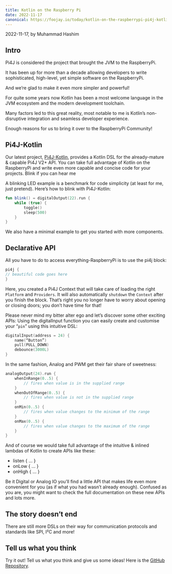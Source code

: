 ```yaml
---
title: Kotlin on the Raspberry Pi
date: 2022-11-17
canonical: https://foojay.io/today/kotlin-on-the-raspberrypi-pi4j-kotlin/
---
```


2022-11-17, by Muhammad Hashim

## Intro

Pi4J is considered the project that brought the JVM to the RaspberryPi.

It has been up for more than a decade allowing developers to write sophisticated, high-level, yet simple software on the RaspberryPi.

And we’re glad to make it even more simpler and powerful!

For quite some years now Kotlin has been a most welcome language in the JVM ecosystem and the modern development toolchain.

Many factors led to this great reality, most notable to me is Kotlin’s non-disruptive integration and seamless developer experience.

Enough reasons for us to bring it over to the RaspberryPi Community!

## Pi4J-Kotlin

Our latest project, [Pi4J-Kotlin](https://github.com/Pi4J/pi4j-kotlin), provides a Kotlin DSL for the already-mature & capable Pi4J V2+ API. You can take full advantage of Kotlin on the RaspberryPi and write even more capable and concise code for your projects.
Blink if you can hear me

A blinking LED example is a benchmark for code simplicity (at least for me, just pretend). Here’s how to blink with Pi4J-Kotlin:

```kotlin
fun blink() = digitalOutput(22).run {
    while (true) {
        toggle()
        sleep(500)
    }
}
```

We also have a minimal example to get you started with more components.

## Declarative API

All you have to do to access everything-RaspberryPi is to use the pi4j block:

```kotlin
pi4j {
// beautiful code goes here
}
```

Here, you created a Pi4J Context that will take care of loading the right `Platform` and `Providers`. It will also automatically `shutdown` the `Context` after you finish the block. That’s right you no longer have to worry about opening or closing doors; you don’t have time for that!

Please never mind my bitter alter ego and let’s discover some other exciting APIs:
Using the digitalInput function you can easily create and customise your “`pin`” using this intuitive DSL:

```kotlin
digitalInput(address = 24) {
    name(“Button”)
    pull(PULL_DOWN)
    debounce(3000L)
}
```

In the same fashion, Analog and PWM get their fair share of sweetness:

```kotlin
analogOutput(24).run {
    whenInRange(0..5) {
        // fires when value is in the supplied range
    }
    whenOutOfRange(0..5) {
        // fires when value is not in the supplied range
    }
    onMin(0..5) {
        // fires when value changes to the minimum of the range
    }
    onMax(0..5) {
        // fires when value changes to the maximum of the range
    }
}
```

And of course we would take full advantage of the intuitive & inlined lambdas of Kotlin to create APIs like these:

* listen { … }
* onLow { … }
* onHigh { … }

Be it Digital or Analog IO you’ll find a little API that makes life even more convenient for you (as if what you had wasn’t already enough).
Confused as you are, you might want to check the full documentation on these new APIs and lots more.

## The story doesn’t end

There are still more DSLs on their way for communication protocols and standards like SPI, I²C and more!

## Tell us what you think

Try it out! Tell us what you think and give us some ideas! Here is the [GitHub Repository](https://github.com/Pi4J/pi4j-kotlin).
